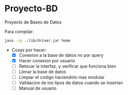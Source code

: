 # Proyecto-BD
Proyecto de Bases de Datos

Para compilar:
``` sh
java -cp .:lib/driver.jar home
```

- Cosas por hacer:
  - [X] Conexion a la base de datos no por query
  - [X] Hacer conexion por usuario
  - [ ] Retocar la interfaz, y verificar que funciona bien
  - [ ] Llenar la base de datos
  - [ ] Limpiar el codigo haciendolo mas modular
  - [ ] Validacion de los tipos de datos cuando se insertan
  - [ ] Manual de usuario